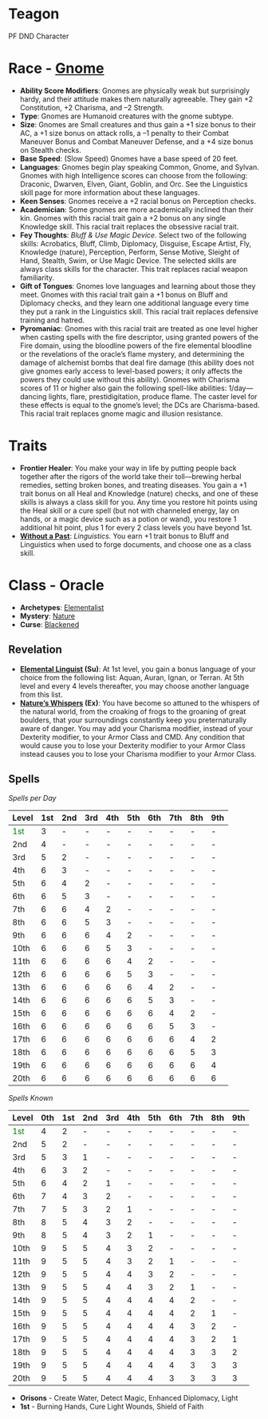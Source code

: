 # Teagon
PF DND Character

# Race - [Gnome](https://www.d20pfsrd.com/races/core-races/gnome/)
* **Ability Score Modifiers**: Gnomes are physically weak but surprisingly hardy, and their attitude makes them naturally agreeable. They gain +2 Constitution, +2 Charisma, and –2 Strength.
* **Type**: Gnomes are Humanoid creatures with the gnome subtype.
* **Size**: Gnomes are Small creatures and thus gain a +1 size bonus to their AC, a +1 size bonus on attack rolls, a –1 penalty to their Combat Maneuver Bonus and Combat Maneuver Defense, and a +4 size bonus on Stealth checks.
* **Base Speed**: (Slow Speed) Gnomes have a base speed of 20 feet.
* **Languages**: Gnomes begin play speaking Common, Gnome, and Sylvan. Gnomes with high Intelligence scores can choose from the following: Draconic, Dwarven, Elven, Giant, Goblin, and Orc. See the Linguistics skill page for more information about these languages.
* **Keen Senses**: Gnomes receive a +2 racial bonus on Perception checks. 
* **Academician**: Some gnomes are more academically inclined than their kin. Gnomes with this racial trait gain a +2 bonus on any single Knowledge skill. This racial trait replaces the obsessive racial trait.
* **Fey Thoughts**: *Bluff & Use Magic Device*. Select two of the following skills: Acrobatics, Bluff, Climb, Diplomacy, Disguise, Escape Artist, Fly, Knowledge (nature), Perception, Perform, Sense Motive, Sleight of Hand, Stealth, Swim, or Use Magic Device. The selected skills are always class skills for the character. This trait replaces racial weapon familiarity.
* **Gift of Tongues**: Gnomes love languages and learning about those they meet. Gnomes with this racial trait gain a +1 bonus on Bluff and Diplomacy checks, and they learn one additional language every time they put a rank in the Linguistics skill. This racial trait replaces defensive training and hatred.
* **Pyromaniac**: Gnomes with this racial trait are treated as one level higher when casting spells with the fire descriptor, using granted powers of the Fire domain, using the bloodline powers of the fire elemental bloodline or the revelations of the oracle’s flame mystery, and determining the damage of alchemist bombs that deal fire damage (this ability does not give gnomes early access to level-based powers; it only affects the powers they could use without this ability). Gnomes with Charisma scores of 11 or higher also gain the following spell-like abilities: 1/day—dancing lights, flare, prestidigitation, produce flame. The caster level for these effects is equal to the gnome’s level; the DCs are Charisma-based. This racial trait replaces gnome magic and illusion resistance.
# Traits
* **Frontier Healer**: You make your way in life by putting people back together after the rigors of the world take their toll—brewing herbal remedies, setting broken bones, and treating diseases. You gain a +1 trait bonus on all Heal and Knowledge (nature) checks, and one of these skills is always a class skill for you. Any time you restore hit points using the Heal skill or a cure spell (but not with channeled energy, lay on hands, or a magic device such as a potion or wand), you restore 1 additional hit point, plus 1 for every 2 class levels you have beyond 1st.
* **[Without a Past](https://www.d20pfsrd.com/traits/social-traits/without-a-past/)**: *Linguistics*. You earn +1 trait bonus to Bluff and Linguistics when used to forge documents, and choose one as a class skill.
# Class - Oracle
* **Archetypes**: [Elementalist](https://www.d20pfsrd.com/classes/base-classes/oracle/archetypes/paizo-oracle-archetypes/elementalist-oracle)
* **Mystery**: [Nature](https://www.d20pfsrd.com/classes/base-classes/oracle/mysteries/paizo-oracle-mysteries/nature/)
* **Curse**: [Blackened](https://www.d20pfsrd.com/classes/base-classes/Oracle/oracle-curses/#Blackened)
## Revelation
* **[Elemental Linguist](https://www.d20pfsrd.com/classes/base-classes/oracle/archetypes/paizo-oracle-archetypes/elementalist-oracle) (Su)**: At 1st level, you gain a bonus language of your choice from the following list: Aquan, Auran, Ignan, or Terran. At 5th level and every 4 levels thereafter, you may choose another language from this list.
* **[Nature’s Whispers](https://www.d20pfsrd.com/classes/base-classes/oracle/mysteries/paizo-oracle-mysteries/nature/) (Ex)**: You have become so attuned to the whispers of the natural world, from the croaking of frogs to the groaning of great boulders, that your surroundings constantly keep you preternaturally aware of danger. You may add your Charisma modifier, instead of your Dexterity modifier, to your Armor Class and CMD. Any condition that would cause you to lose your Dexterity modifier to your Armor Class instead causes you to lose your Charisma modifier to your Armor Class.
## Spells
*Spells per Day*

| Level | 1st | 2nd | 3rd | 4th | 5th | 6th | 7th | 8th | 9th |
|---|---|---|---|---|---|---|---|---|---|
| <span style="color:green"> 1st </span> | 3 | - | - | - | - | - | - | - | - |
| 2nd | 4 | - | - | - | - | - | - | - | - |
| 3rd | 5 | 2 | - | - | - | - | - | - | - |
| 4th | 6 | 3 | - | - | - | - | - | - | - |
| 5th | 6 | 4 | 2 | - | - | - | - | - | - |
| 6th | 6 | 5 | 3 | - | - | - | - | - | - |
| 7th | 6 | 6 | 4 | 2 | - | - | - | - | - |
| 8th | 6 | 6 | 5 | 3 | - | - | - | - | - |
| 9th | 6 | 6 | 6 | 4 | 2 | - | - | - | - |
| 10th | 6 | 6 | 6 | 5 | 3 | - | - | - | - |
| 11th | 6 | 6 | 6 | 6 | 4 | 2 | - | - | - |
| 12th | 6 | 6 | 6 | 6 | 5 | 3 | - | - | - |
| 13th | 6 | 6 | 6 | 6 | 6 | 4 | 2 | - | - |
| 14th | 6 | 6 | 6 | 6 | 6 | 5 | 3 | - | - |
| 15th | 6 | 6 | 6 | 6 | 6 | 6 | 4 | 2 | - |
| 16th | 6 | 6 | 6 | 6 | 6 | 6 | 5 | 3 | - |
| 17th | 6 | 6 | 6 | 6 | 6 | 6 | 6 | 4 | 2 |
| 18th | 6 | 6 | 6 | 6 | 6 | 6 | 6 | 5 | 3 |
| 19th | 6 | 6 | 6 | 6 | 6 | 6 | 6 | 6 | 4 |
| 20th | 6 | 6 | 6 | 6 | 6 | 6 | 6 | 6 | 6 |

*Spells Known*

| Level | 0th | 1st | 2nd | 3rd | 4th | 5th | 6th | 7th | 8th | 9th |
|---|---|---|---|---|---|---|---|---|---|---|
| <span style="color:green"> 1st </span> | 4 | 2 | - | - | - | - | - | - | - | - |
| 2nd | 5 | 2 | - | - | - | - | - | - | - | - |
| 3rd | 5 | 3 | 1 | - | - | - | - | - | - | - |
| 4th | 6 | 3 | 2 | - | - | - | - | - | - | - |
| 5th | 6 | 4 | 2 | 1 | - | - | - | - | - | - |
| 6th | 7 | 4 | 3 | 2 | - | - | - | - | - | - |
| 7th | 7 | 5 | 3 | 2 | 1 | - | - | - | - | - |
| 8th | 8 | 5 | 4 | 3 | 2 | - | - | - | - | - |
| 9th | 8 | 5 | 4 | 3 | 2 | 1 | - | - | - | - |
| 10th | 9 | 5 | 5 | 4 | 3 | 2 | - | - | - | - |
| 11th | 9 | 5 | 5 | 4 | 3 | 2 | 1 | - | - | - |
| 12th | 9 | 5 | 5 | 4 | 4 | 3 | 2 | - | - | - |
| 13th | 9 | 5 | 5 | 4 | 4 | 3 | 2 | 1 | - | - |
| 14th | 9 | 5 | 5 | 4 | 4 | 4 | 4 | 2 | - | - |
| 15th | 9 | 5 | 5 | 4 | 4 | 4 | 4 | 2 | 1 | - |
| 16th | 9 | 5 | 5 | 4 | 4 | 4 | 4 | 3 | 2 | - |
| 17th | 9 | 5 | 5 | 4 | 4 | 4 | 4 | 3 | 2 | 1 |
| 18th | 9 | 5 | 5 | 4 | 4 | 4 | 4 | 3 | 3 | 2 |
| 19th | 9 | 5 | 5 | 4 | 4 | 4 | 4 | 3 | 3 | 3 |
| 20th | 9 | 5 | 5 | 4 | 4 | 4 | 3 | 3 | 3 | 3 |

* **Orisons** - Create Water, Detect Magic, Enhanced Diplomacy, Light
* **1st** - Burning Hands, Cure Light Wounds, Shield of Faith